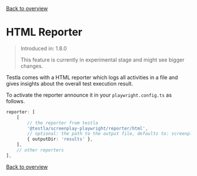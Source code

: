 [Back to overview](../guides.md)

# HTML Reporter

> Introduced in: 1.8.0
>
> This feature is currently in experimental stage and might see bigger changes.

Testla comes with a HTML reporter which logs all activities in a file and gives insights about the overall test execution result.

To activate the reporter announce it in your `playwright.config.ts` as follows.

```typescript
reporter: [
    [
        // the reporter from testla
        '@testla/screenplay-playwright/reporter/html',
        // optional: the path to the output file, defaults to: screenplay-report
        { outputDir: 'results' },
    ],
    // other reporters
],
```

[Back to overview](../guides.md)